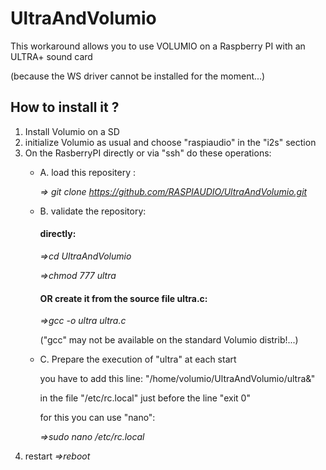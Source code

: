 # UltraAndVolumio
This workaround allows you to use VOLUMIO on a Raspberry PI with an ULTRA+ sound card

(because the  WS driver cannot be installed for the moment...)

## How to install it ?
1. Install Volumio on a SD
2. initialize Volumio as usual and choose "raspiaudio" in the "i2s" section
3. On the RasberryPI directly or via "ssh" do these operations:
     * A. load this repositery :
     
        *=> git clone https://github.com/RASPIAUDIO/UltraAndVolumio.git*
     * B. validate the repository:
     
         #### directly:
         
         *=>cd UltraAndVolumio*
         
         *=>chmod 777 ultra*  
      
          #### OR create it from the source file ultra.c:
          
          *=>gcc -o ultra ultra.c*
          
         ("gcc" may not be available on the standard Volumio distrib!...) 
            
     * C. Prepare the execution of "ultra" at each start
     
          you have to add this line: "/home/volumio/UltraAndVolumio/ultra&"
             
          in the file "/etc/rc.local" just before the line "exit 0"
              
          for this you can use "nano":
              
          *=>sudo nano /etc/rc.local*
 4. restart
           *=>reboot*
     



